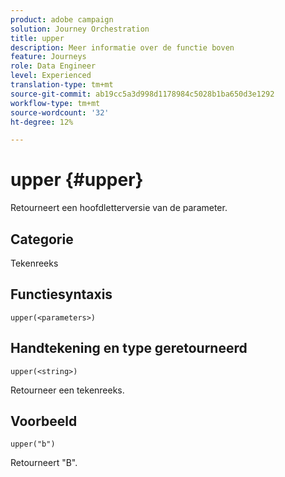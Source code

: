 ```yaml
---
product: adobe campaign
solution: Journey Orchestration
title: upper
description: Meer informatie over de functie boven
feature: Journeys
role: Data Engineer
level: Experienced
translation-type: tm+mt
source-git-commit: ab19cc5a3d998d1178984c5028b1ba650d3e1292
workflow-type: tm+mt
source-wordcount: '32'
ht-degree: 12%

---
```



# upper {#upper}

Retourneert een hoofdletterversie van de parameter.

## Categorie

Tekenreeks

## Functiesyntaxis

`upper(<parameters>)`

## Handtekening en type geretourneerd

`upper(<string>)`

Retourneer een tekenreeks.

## Voorbeeld

`upper("b")`

Retourneert &quot;B&quot;.
